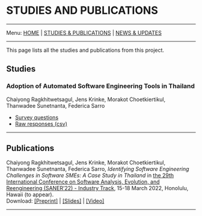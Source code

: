 # STUDIES AND PUBLICATIONS
---

Menu: [HOME](README.md) | [STUDIES & PUBLICATIONS](publications.md) | [NEWS & UPDATES](news.md)

---
This page lists all the studies and publications from this project.

## Studies
### Adoption of Automated Software Engineering Tools in Thailand
Chaiyong Ragkhitwetsagul, Jens Krinke, Morakot Choetkiertikul, Thanwadee Sunetnanta, Federica Sarro
 - [Survey questions](files/asetsi_survey.pdf)
 - [Raw responses (csv)](files/asetsi_survey_responses.csv)
---

## Publications
Chaiyong Ragkhitwetsagul, Jens Krinke, Morakot Choetkiertikul, Thanwadee Sunetnanta, Federica Sarro, *Identifying Software Engineering Challenges in Software SMEs: A Case Study in Thailand* in [the 29th International Conference on Software Analysis, Evolution, and Reengineering (SANER’22) - Industry Track](https://saner2022.uom.gr/), 15-18 March 2022, Honolulu, Hawaii (to appear).<br />Download: [[Preprint]](files/saner2022_preprint.pdf) | [[Slides]](files/saner2022_slides.pdf) | [[Video]](https://youtu.be/OgfCeaLsauE?t=3669)

---

